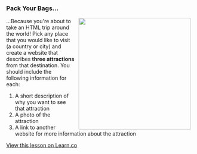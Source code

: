 ### Pack Your Bags...

<img src="https://after-school-assets.s3.amazonaws.com/world-travel.png" width="300px" align="right" hspace="10"> ...Because you're about to take an HTML trip around the world! Pick any place that you would like to visit (a country or city) and create a website that describes **three attractions** from that destination. You should include the following information for each:

1. A short description of why you want to see that attraction
2. A photo of the attraction
3. A link to another website for more information about the attraction

<a href='https://learn.co/lessons/hs-tourism-website-lab' data-visibility='hidden'>View this lesson on Learn.co</a>
